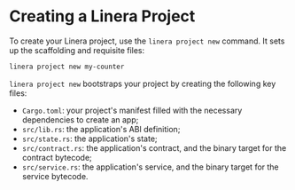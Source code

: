 # Creating a Linera Project

To create your Linera project, use the `linera project new` command. It sets up
the scaffolding and requisite files:

```bash
linera project new my-counter
```

`linera project new` bootstraps your project by creating the following key files:

- `Cargo.toml`: your project's manifest filled with the necessary dependencies to create an app;
- `src/lib.rs`: the application's ABI definition;
- `src/state.rs`: the application's state;
- `src/contract.rs`: the application's contract, and the binary target for the contract bytecode;
- `src/service.rs`: the application's service, and the binary target for the service bytecode.
